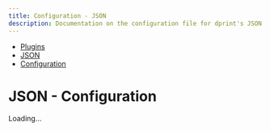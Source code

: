 ```yaml
---
title: Configuration - JSON
description: Documentation on the configuration file for dprint's JSON code formatting plugin.
---
```


<nav class="breadcrumb" aria-label="breadcrumbs">
  <ul>
    <li><a href="/plugins">Plugins</a></li>
    <li><a href="/plugins/json">JSON</a></li>
    <li><a href="/plugins/json/config">Configuration</a></li>
  </ul>
</nav>

# JSON - Configuration

<div class="plugin-config-table" data-url="https://plugins.dprint.dev/schemas/json-v0.json">
    Loading...
</div>